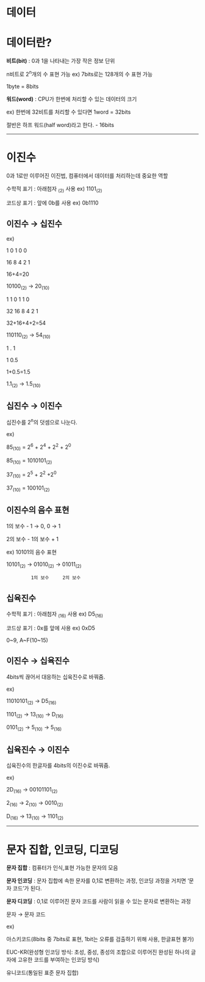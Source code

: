 # 데이터

# 데이터란?

**비트(bit)** : 0과 1을 나타내는 가장 작은 정보 단위

n비트로 2<sup>n</sup>개의 수 표현 가능 ex) 7bits로는 128개의 수 표현 가능

1byte = 8bits

**워드(word)** : CPU가 한번에 처리할 수 있는 데이터의 크기

ex) 한번에 32비트를 처리할 수 있다면 1word = 32bits

절반은 하프 워드(half word)라고 한다. - 16bits

---

# 이진수

0과 1로만 이루어진 이진법, 컴퓨터에서 데이터를 처리하는데 중요한 역할

수학적 표기 : 아래첨자 <sub>(2)</sub> 사용     ex) 1101<sub>(2)</sub>

코드상 표기 : 앞에 0b를 사용     ex) 0b1110

## 이진수 → 십진수

ex) 

1   0   1   0   0

16  8  4   2   1

16+4=20

10100<sub>(2)</sub> → 20<sub>(10)</sub>

1     1     0     1     1     0   

32  16    8     4     2     1

32+16+4+2=54

110110<sub>(2)</sub> → 54<sub>(10)</sub>

1   .   1

1      0.5

1+0.5=1.5

1.1<sub>(2)</sub> → 1.5<sub>(10)</sub>

## 십진수 → 이진수

십진수를 2<sup>n</sup>의 덧셈으로 나눈다.

ex) 

85<sub>(10)</sub> = 2<sup>6</sup> + 2<sup>4</sup> + 2<sup>2</sup> + 2<sup>0</sup>

85<sub>(10)</sub> = 1010101<sub>(2)</sub>

37<sub>(10)</sub> = 2<sup>5</sup> + 2<sup>2</sup> +2<sup>0</sup>

37<sub>(10)</sub>  = 100101<sub>(2)</sub>

## 이진수의 음수 표현

1의 보수 - 1 → 0, 0 → 1

2의 보수 - 1의 보수 + 1

ex) 10101의 음수 표현 

10101<sub>(2)</sub> → 01010<sub>(2)</sub> → 01011<sub>(2)</sub>

             1의 보수     2의 보수

## 십육진수

수학적 표기 : 아래첨자 <sub>(16)</sub> 사용    ex) D5<sub>(16)</sub>

코드상 표기 : 0x를 앞에 사용    ex) 0xD5

0~9, A~F(10~15)

## 이진수 → 십육진수

4bits씩 끊어서 대응하는 십육진수로 바꿔줌.

ex)

11010101<sub>(2)</sub> → D5<sub>(16)</sub>

1101<sub>(2)</sub> → 13<sub>(10)</sub> → D<sub>(16)</sub>

0101<sub>(2)</sub> → 5<sub>(10)</sub> → 5<sub>(16)</sub>

## 십육진수 → 이진수

십육진수의 한글자를 4bits의 이진수로 바꿔줌.

ex)

2D<sub>(16)</sub> → 00101101<sub>(2)</sub>

2<sub>(16)</sub> → 2<sub>(10)</sub> → 0010<sub>(2)</sub>

D<sub>(16)</sub> → 13<sub>(10)</sub> → 1101<sub>(2)</sub>

---

# 문자 집합, 인코딩, 디코딩

**문자 집합** : 컴퓨터가 인식,표현 가능한 문자의 모음

**문자 인코딩** : 문자 집합에 속한 문자를 0,1로 변환하는 과정, 인코딩 과정을 거치면 ‘문자 코드’가 된다.

**문자 디코딩** : 0,1로 이루어진 문자 코드를 사람이 읽을 수 있는 문자로 변환하는 과정

문자 → 문자 코드

ex)

아스키코드(8bits 중 7bits로 표현, 1bit는 오류를 검출하기 위해 사용, 한글표현 불가)

EUC-KR(완성형 인코딩 방식: 초성, 중성, 종성의 조합으로 이루어진 완성된 하나의 글자에 고유한 코드를 부여하는 인코딩 방식)

유니코드(통일된 표준 문자 집합)
